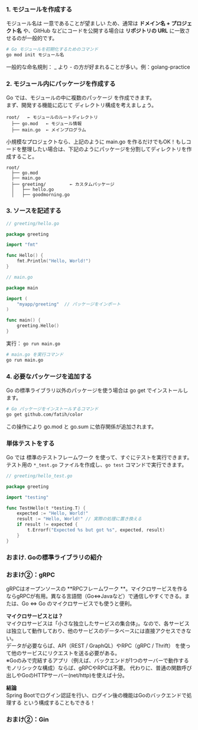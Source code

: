 ### 1. モジュールを作成する
モジュール名は 一意であることが望ましい ため、通常は **ドメイン名 + プロジェクト名** や、GitHub などにコードを公開する場合は **リポジトリの URL** に一致させるのが一般的です。
```sh
# Go モジュールを初期化するためのコマンド
go mod init モジュール名
```
一般的な命名規則： _ より - の方が好まれることが多い。例：golang-practice


### 2. モジュール内にパッケージを作成する
Go では、モジュールの中に複数のパッケージ を作成できます。  
まず、開発する機能に応じて ディレクトリ構成を考えましょう。
```
root/   ← モジュールのルートディレクトリ
  ├── go.mod   ← モジュール情報
  ├── main.go  ← メインプログラム
```
小規模なプロジェクトなら、上記のように main.go を作るだけでもOK！もしコードを整理したい場合は、下記のようにパッケージを分割してディレクトリを作成すること。
```
root/
  ├── go.mod
  ├── main.go
  ├── greeting/         ← カスタムパッケージ
  │   ├── hello.go
  │   ├── goodmorning.go
```

### 3. ソースを記述する
```go
// greeting/hello.go

package greeting

import "fmt"

func Hello() {
    fmt.Println("Hello, World!")
}
```
```go
// main.go

package main

import (
    "myapp/greeting"  // パッケージをインポート
)

func main() {
    greeting.Hello()
}
```
実行：  `go run main.go`
```sh
# main.go を実行コマンド
go run main.go
```

### 4. 必要なパッケージを追加する
Go の標準ライブラリ以外のパッケージを使う場合は go get でインストールします。
```sh
# Go パッケージをインストールするコマンド
go get github.com/fatih/color
```
この操作により go.mod と go.sum に依存関係が追加されます。


### 単体テストをする
Go では 標準のテストフレームワーク を使って、すぐにテストを実行できます。
テスト用の `*_test.go` ファイルを作成し、`go test` コマンドで実行できます。
```go
// greeting/hello_test.go

package greeting

import "testing"

func TestHello(t *testing.T) {
    expected := "Hello, World!"
    result := "Hello, World!" // 実際の処理に置き換える
    if result != expected {
        t.Errorf("Expected %s but got %s", expected, result)
    }
}
```

### おまけ. Goの標準ライブラリの紹介




### おまけ②：gRPC
gRPCはオープンソースの **RPCフレームワーク **。マイクロサービスを作るならgRPCが有用。異なる言語間（Go⇔Javaなど）で通信しやすくできる。または、Go ⇔ Go のマイクロサービスでも使うと便利。  

**マイクロサービスとは？**  
マイクロサービスは「小さな独立したサービスの集合体」。なので、各サービスは独立して動作しており、他のサービスのデータベースには直接アクセスできない。  
データが必要ならば、API（REST / GraphQL）やRPC（gRPC / Thrift） を使って他のサービスにリクエストを送る必要がある。  
※Goのみで完結するアプリ（例えば、バックエンドが1つのサーバーで動作するモノリシックな構成）ならば、gRPCやRPCは不要。
代わりに、普通の関数呼び出しやGoのHTTPサーバー(net/http)を使えば十分。  

**結論**  
Spring Bootでログイン認証を行い、ログイン後の機能はGoのバックエンドで処理する という構成することもできる！

### おまけ②：Gin